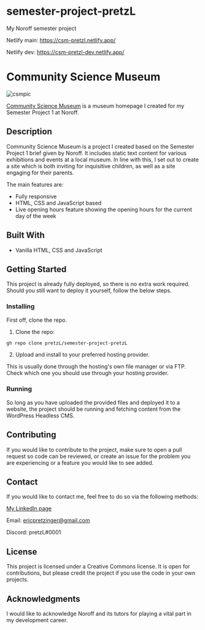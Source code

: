 # semester-project-pretzL

My Noroff semester project

Netlify main: https://csm-pretzl.netlify.app/

Netlify dev: https://csm-pretzl-dev.netlify.app/

# Community Science Museum

![csmpic](https://user-images.githubusercontent.com/30121693/171003061-90d66fc5-6fae-4925-8bff-170cdea8f9a0.png)

[Community Science Museum](https://csm-pretzl.netlify.app/) is a museum homepage I created for my Semester Project 1 at Noroff.

## Description

Community Science Museum is a project I created based on the Semester Project 1 brief given by Noroff. It includes static text content for various exhibitions and events at a local museum. In line with this, I set out to create a site which is both inviting for inquisitive children, as well as a site engaging for their parents.

The main features are:

- Fully responsive
- HTML, CSS and JavaScript based
- Live opening hours feature showing the opening hours for the current day of the week

## Built With

- Vanilla HTML, CSS and JavaScript

## Getting Started

This project is already fully deployed, so there is no extra work required. Should you still want to deploy it yourself, follow the below steps.

### Installing

First off, clone the repo.

1. Clone the repo:

```bash
gh repo clone pretzL/semester-project-pretzL
```

2. Upload and install to your preferred hosting provider.

This is usually done through the hosting's own file manager or via FTP. Check which one you should use through your hosting provider.

### Running

So long as you have uploaded the provided files and deployed it to a website, the project should be running and fetching content from the WordPress Headless CMS.

## Contributing

If you would like to contribute to the project, make sure to open a pull request so code can be reviewed, or create an issue for the problem you are experiencing or a feature you would like to see added.

## Contact

If you would like to contact me, feel free to do so via the following methods:

[My LinkedIn page](https://www.linkedin.com/in/eric-pretzinger-0753551a4/)

Email: ericpretzinger@gmail.com

Discord: pretzL#0001

## License

This project is licensed under a Creative Commons license. It is open for contributions, but please credit the project if you use the code in your own projects.

## Acknowledgments

I would like to acknowledge Noroff and its tutors for playing a vital part in my development career.
